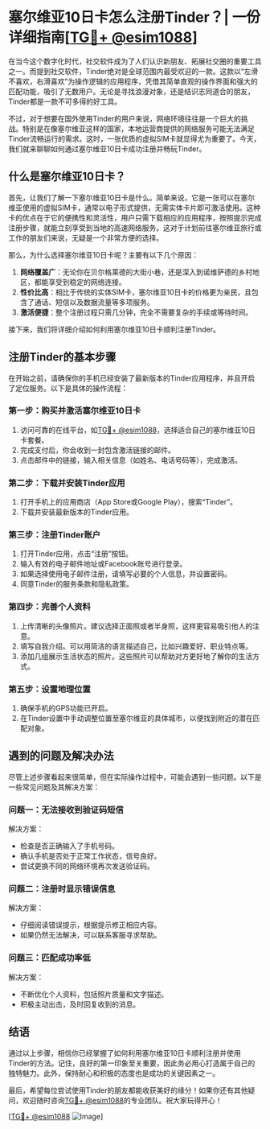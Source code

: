 # 塞尔维亚10日卡怎么注册Tinder？| 一份详细指南[[TG💪+ @esim1088](https://t.me/s/esim1088)]

在当今这个数字化时代，社交软件成为了人们认识新朋友、拓展社交圈的重要工具之一。而提到社交软件，Tinder绝对是全球范围内最受欢迎的一款。这款以“左滑不喜欢，右滑喜欢”为操作逻辑的应用程序，凭借其简单直观的操作界面和强大的匹配功能，吸引了无数用户。无论是寻找浪漫对象，还是结识志同道合的朋友，Tinder都是一款不可多得的好工具。

不过，对于想要在国外使用Tinder的用户来说，网络环境往往是一个巨大的挑战。特别是在像塞尔维亚这样的国家，本地运营商提供的网络服务可能无法满足Tinder流畅运行的需求。这时，一张优质的虚拟SIM卡就显得尤为重要了。今天，我们就来聊聊如何通过塞尔维亚10日卡成功注册并畅玩Tinder。

## 什么是塞尔维亚10日卡？

首先，让我们了解一下塞尔维亚10日卡是什么。简单来说，它是一张可以在塞尔维亚使用的虚拟SIM卡，通常以电子形式提供，无需实体卡片即可激活使用。这种卡的优点在于它的便携性和灵活性，用户只需下载相应的应用程序，按照提示完成注册步骤，就能立刻享受到当地的高速网络服务。这对于计划前往塞尔维亚旅行或工作的朋友们来说，无疑是一个非常方便的选择。

那么，为什么选择塞尔维亚10日卡呢？主要有以下几个原因：

1. **网络覆盖广**：无论你在贝尔格莱德的大街小巷，还是深入到诺维萨德的乡村地区，都能享受到稳定的网络连接。
2. **性价比高**：相比于传统的实体SIM卡，塞尔维亚10日卡的价格更为亲民，且包含了通话、短信以及数据流量等多项服务。
3. **激活便捷**：整个注册过程只需几分钟，完全不需要复杂的手续或等待时间。

接下来，我们将详细介绍如何利用塞尔维亚10日卡顺利注册Tinder。

## 注册Tinder的基本步骤

在开始之前，请确保你的手机已经安装了最新版本的Tinder应用程序，并且开启了定位服务。以下是具体的操作流程：

### 第一步：购买并激活塞尔维亚10日卡

1. 访问可靠的在线平台，如[TG💪+ @esim1088](https://t.me/s/esim1088)，选择适合自己的塞尔维亚10日卡套餐。
2. 完成支付后，你会收到一封包含激活链接的邮件。
3. 点击邮件中的链接，输入相关信息（如姓名、电话号码等），完成激活。

### 第二步：下载并安装Tinder应用

1. 打开手机上的应用商店（App Store或Google Play），搜索“Tinder”。
2. 下载并安装最新版本的Tinder应用。

### 第三步：注册Tinder账户

1. 打开Tinder应用，点击“注册”按钮。
2. 输入有效的电子邮件地址或Facebook账号进行登录。
3. 如果选择使用电子邮件注册，请填写必要的个人信息，并设置密码。
4. 同意Tinder的服务条款和隐私政策。

### 第四步：完善个人资料

1. 上传清晰的头像照片。建议选择正面照或者半身照，这样更容易吸引他人的注意。
2. 填写自我介绍。可以用简洁的语言描述自己，比如兴趣爱好、职业特点等。
3. 添加几组展示生活状态的照片。这些照片可以帮助对方更好地了解你的生活方式。

### 第五步：设置地理位置

1. 确保手机的GPS功能已开启。
2. 在Tinder设置中手动调整位置至塞尔维亚的具体城市，以便找到附近的潜在匹配对象。

## 遇到的问题及解决办法

尽管上述步骤看起来很简单，但在实际操作过程中，可能会遇到一些问题。以下是一些常见问题及其解决方案：

### 问题一：无法接收到验证码短信

解决方案：
- 检查是否正确输入了手机号码。
- 确认手机是否处于正常工作状态，信号良好。
- 尝试更换不同的网络环境再次发送验证码。

### 问题二：注册时显示错误信息

解决方案：
- 仔细阅读错误提示，根据提示修正相应内容。
- 如果仍然无法解决，可以联系客服寻求帮助。

### 问题三：匹配成功率低

解决方案：
- 不断优化个人资料，包括照片质量和文字描述。
- 积极主动出击，及时回复收到的消息。

## 结语

通过以上步骤，相信你已经掌握了如何利用塞尔维亚10日卡顺利注册并使用Tinder的方法。记住，良好的第一印象至关重要，因此务必用心打造属于自己的独特魅力。此外，保持耐心和积极的态度也是成功的关键因素之一。

最后，希望每位尝试使用Tinder的朋友都能收获美好的缘分！如果你还有其他疑问，欢迎随时咨询[TG💪+ @esim1088](https://t.me/s/esim1088)的专业团队。祝大家玩得开心！

[[TG💪+ @esim1088](https://t.me/s/esim1088) ![Image](https://i.postimg.cc/4NQfJmqS/Snipaste-2025-05-13-00-14-12.png)]